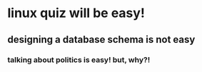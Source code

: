 # linux quiz will be easy!
## designing a database schema is not easy
### talking about politics is easy! but, why?!
